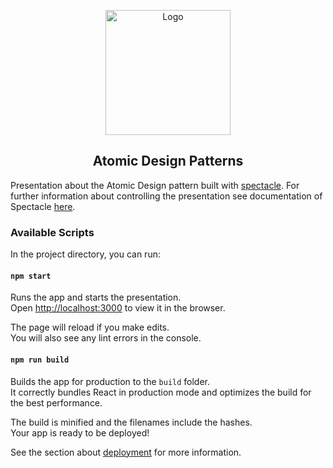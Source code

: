 <p align="center">
    <img src="https://cdn-icons-png.flaticon.com/512/71/71299.png" width="200" alt="Logo"/>
</p>
<h2 align="center">Atomic Design Patterns</h2>

Presentation about the Atomic Design pattern built with [spectacle](https://formidable.com/open-source/spectacle/).
For further information about controlling the presentation see documentation of Spectacle [here](https://formidable.com/open-source/spectacle/docs/basic-concepts/).

### Available Scripts

In the project directory, you can run:

#### `npm start`

Runs the app and starts the presentation.\
Open [http://localhost:3000](http://localhost:3000) to view it in the browser.

The page will reload if you make edits.\
You will also see any lint errors in the console.

#### `npm run build`

Builds the app for production to the `build` folder.\
It correctly bundles React in production mode and optimizes the build for the best performance.

The build is minified and the filenames include the hashes.\
Your app is ready to be deployed!

See the section about [deployment](https://facebook.github.io/create-react-app/docs/deployment) for more information.
